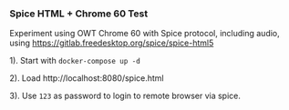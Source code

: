 ### Spice HTML + Chrome 60 Test

Experiment using OWT Chrome 60 with Spice protocol, including audio, using https://gitlab.freedesktop.org/spice/spice-html5

1). Start with `docker-compose up -d`

2). Load http://localhost:8080/spice.html

3). Use `123` as password to login to remote browser via spice.

